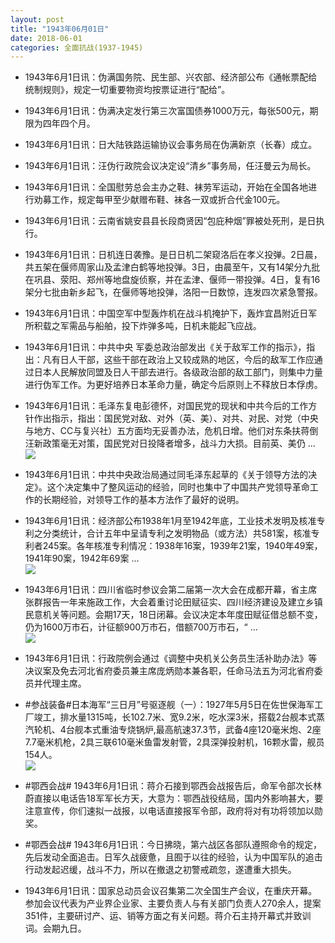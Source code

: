 ```yaml
---
layout: post
title: "1943年06月01日"
date: 2018-06-01
categories: 全面抗战(1937-1945)
---
```


<meta name="referrer" content="no-referrer" />

- 1943年6月1日讯：伪满国务院、民生部、兴农部、经济部公布《通帐票配给统制规则》，规定一切重要物资均按票证进行“配给”。 

- 1943年6月1日讯：伪满决定发行第三次富国债券1000万元，每张500元，期限为四年四个月。 

- 1943年6月1日讯：日大陆铁路运输协议会事务局在伪满新京（长春）成立。 

- 1943年6月1日讯：汪伪行政院会议决定设“清乡”事务局，任汪曼云为局长。 

- 1943年6月1日讯：全国慰劳总会主办之鞋、袜劳军运动，开始在全国各地进行劝募工作，规定每甲至少献赠布鞋、袜各一双或折合代金100元。 

- 1943年6月1日讯：云南省姚安县县长段商贤因“包庇种烟”罪被处死刑，是日执行。 

- 1943年6月1日讯：日机连日袭豫。是日日机二架窥洛后在孝义投弹。2日晨，共五架在偃师周家山及孟津白鹤等地投弹。3日，由晨至午，又有14架分九批在巩县、荥阳、郑州等地盘旋侦察，并在孟津、偃师一带投弹。4日，复有16架分七批由新乡起飞，在偃师等地投弹，洛阳一日数惊，连发四次紧急警报。 

- 1943年6月1日讯：中国空军中型轰炸机在战斗机掩护下，轰炸宜昌附近日军所积载之军需品与船舶，投下炸弹多吨，日机未能起飞应战。 

- 1943年6月1日讯：中共中央 军委总政治部发出《关于敌军工作的指示》，指出：凡有日人干部，这些干部在政治上又较成熟的地区，今后的敌军工作应通过日本人民解放同盟及日人干部去进行。各级政治部的敌工部门，则集中力量进行伪军工作。为更好培养日本革命力量，确定今后原则上不释放日本俘虏。 

- 1943年6月1日讯：毛泽东复电彭德怀，对国民党的现状和中共今后的工作方针作出指示，指出：国民党对敌、对外（英、美）、对共、对民、对党（中央与地方、CC与复兴社）五方面均无妥善办法，危机日增。他们对东条扶蒋倒汪新政策毫无对策，国民党对日投降者增多，战斗力大损。目前英、美仍 ... <br/><img src="https://wx4.sinaimg.cn/large/aca367d8ly1frvottomp2j20c80lnaai.jpg" />

- 1943年6月1日讯：中共中央政治局通过同毛泽东起草的《关于领导方法的决定》。这个决定集中了整风运动的经验，同时也集中了中国共产党领导革命工作的长期经验，对领导工作的基本方法作了最好的说明。 

- 1943年6月1日讯：经济部公布1938年1月至1942年底，工业技术发明及核准专利之分类统计，合计五年中呈请专利之发明物品（或方法）共581案，核准专利者245案。各年核准专利情况：1938年16案，1939年21案，1940年49案，1941年90案，1942年69案 ... <br/><img src="https://wx4.sinaimg.cn/large/aca367d8ly1frvld0tw3ij20c809zmxb.jpg" />

- 1943年6月1日讯：四川省临时参议会第二届第一次大会在成都开幕，省主席张群报告一年来施政工作，大会着重讨论田赋征实、四川经济建设及建立乡镇民意机关等问题。会期17天，18日闭幕。会议决定本年度田赋征借总额不变，仍为1600万市石，计征额900万市石，借额700万市石，“ ... <br/><img src="https://wx3.sinaimg.cn/large/aca367d8ly1frvjmmye1rj20c80ay74e.jpg" />

- 1943年6月1日讯：行政院例会通过《调整中央机关公务员生活补助办法》等决议案及免去河北省府委员兼主席庞炳勋本兼各职，任命马法五为河北省府委员并代理主席。 

- #参战装备#日本海军“三日月”号驱逐舰（一）：1927年5月5日在佐世保海军工厂竣工，排水量1315吨，长102.7米、宽9.2米，吃水深3米，搭载2台舰本式蒸汽轮机、4台舰本式重油专烧锅炉,最高航速37.3节，武备4座120毫米炮、2座7.7毫米机枪，2具三联610毫米鱼雷发射管，2具深弹投射机，16颗水雷，舰员154人。 <br/><img src="https://wx1.sinaimg.cn/large/aca367d8ly1frvg5rexyhj20dw0i2tcb.jpg" />

- #鄂西会战# 1943年6月1日讯：蒋介石接到鄂西会战报告后，命军令部次长林蔚直接以电话告18军军长方天，大意为：鄂西战役结局，国内外影响甚大，要注意宣传，你们速拟一战报，以电话直接报军令部，政府将对有功将领加以勋奖。 

- #鄂西会战# 1943年6月1日讯：今日拂晓，第六战区各部队遵照命令的规定，先后发动全面追击。日军久战疲惫，且囿于以往的经验，认为中国军队的追击行动发起迟缓，战斗不力，所以在撤退之初警戒疏忽，遂遭重大损失。 

- 1943年6月1日讯：国家总动员会议召集第二次全国生产会议，在重庆开幕。参加会议代表为产业界企业家、主要负责人与有关部门负责人270余人，提案351件，主要研讨产、运、销等方面之有关问题。蒋介石主持开幕式并致训词。会期九日。 

